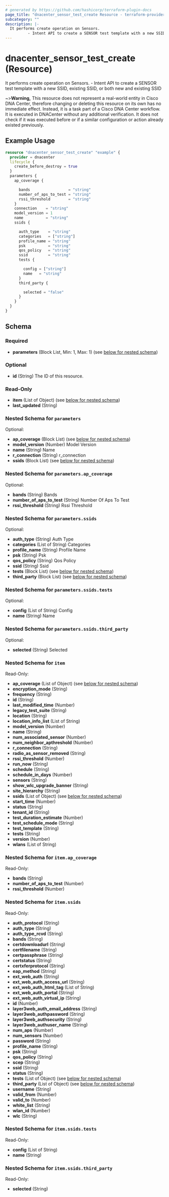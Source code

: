 ```yaml
---
# generated by https://github.com/hashicorp/terraform-plugin-docs
page_title: "dnacenter_sensor_test_create Resource - terraform-provider-dnacenter"
subcategory: ""
description: |-
  It performs create operation on Sensors.
          - Intent API to create a SENSOR test template with a new SSID, existing SSID, or both new and existing SSID
---
```


# dnacenter_sensor_test_create (Resource)

It performs create operation on Sensors.
		- Intent API to create a SENSOR test template with a new SSID, existing SSID, or both new and existing SSID

~>**Warning,**
This resource does not represent a real-world entity in Cisco DNA Center, therefore changing or deleting this resource on its own has no immediate effect.
Instead, it is a task part of a Cisco DNA Center workflow. It is executed in DNACenter without any additional verification. It does not check if it was executed before or if a similar configuration or action already existed previously.

## Example Usage

```terraform
resource "dnacenter_sensor_test_create" "example" {
  provider = dnacenter
  lifecycle {
    create_before_destroy = true
  }
  parameters {
    ap_coverage {

      bands                 = "string"
      number_of_aps_to_test = "string"
      rssi_threshold        = "string"
    }
    connection    = "string"
    model_version = 1
    name          = "string"
    ssids {

      auth_type    = "string"
      categories   = ["string"]
      profile_name = "string"
      psk          = "string"
      qos_policy   = "string"
      ssid         = "string"
      tests {

        config = ["string"]
        name   = "string"
      }
      third_party {

        selected = "false"
      }
    }
  }
}
```

<!-- schema generated by tfplugindocs -->
## Schema

### Required

- **parameters** (Block List, Min: 1, Max: 1) (see [below for nested schema](#nestedblock--parameters))

### Optional

- **id** (String) The ID of this resource.

### Read-Only

- **item** (List of Object) (see [below for nested schema](#nestedatt--item))
- **last_updated** (String)

<a id="nestedblock--parameters"></a>
### Nested Schema for `parameters`

Optional:

- **ap_coverage** (Block List) (see [below for nested schema](#nestedblock--parameters--ap_coverage))
- **model_version** (Number) Model Version
- **name** (String) Name
- **r_connection** (String) r_connection
- **ssids** (Block List) (see [below for nested schema](#nestedblock--parameters--ssids))

<a id="nestedblock--parameters--ap_coverage"></a>
### Nested Schema for `parameters.ap_coverage`

Optional:

- **bands** (String) Bands
- **number_of_aps_to_test** (String) Number Of Aps To Test
- **rssi_threshold** (String) Rssi Threshold


<a id="nestedblock--parameters--ssids"></a>
### Nested Schema for `parameters.ssids`

Optional:

- **auth_type** (String) Auth Type
- **categories** (List of String) Categories
- **profile_name** (String) Profile Name
- **psk** (String) Psk
- **qos_policy** (String) Qos Policy
- **ssid** (String) Ssid
- **tests** (Block List) (see [below for nested schema](#nestedblock--parameters--ssids--tests))
- **third_party** (Block List) (see [below for nested schema](#nestedblock--parameters--ssids--third_party))

<a id="nestedblock--parameters--ssids--tests"></a>
### Nested Schema for `parameters.ssids.tests`

Optional:

- **config** (List of String) Config
- **name** (String) Name


<a id="nestedblock--parameters--ssids--third_party"></a>
### Nested Schema for `parameters.ssids.third_party`

Optional:

- **selected** (String) Selected




<a id="nestedatt--item"></a>
### Nested Schema for `item`

Read-Only:

- **ap_coverage** (List of Object) (see [below for nested schema](#nestedobjatt--item--ap_coverage))
- **encryption_mode** (String)
- **frequency** (String)
- **id** (String)
- **last_modified_time** (Number)
- **legacy_test_suite** (String)
- **location** (String)
- **location_info_list** (List of String)
- **model_version** (Number)
- **name** (String)
- **num_associated_sensor** (Number)
- **num_neighbor_apthreshold** (Number)
- **r_connection** (String)
- **radio_as_sensor_removed** (String)
- **rssi_threshold** (Number)
- **run_now** (String)
- **schedule** (String)
- **schedule_in_days** (Number)
- **sensors** (String)
- **show_wlc_upgrade_banner** (String)
- **site_hierarchy** (String)
- **ssids** (List of Object) (see [below for nested schema](#nestedobjatt--item--ssids))
- **start_time** (Number)
- **status** (String)
- **tenant_id** (String)
- **test_duration_estimate** (Number)
- **test_schedule_mode** (String)
- **test_template** (String)
- **tests** (String)
- **version** (Number)
- **wlans** (List of String)

<a id="nestedobjatt--item--ap_coverage"></a>
### Nested Schema for `item.ap_coverage`

Read-Only:

- **bands** (String)
- **number_of_aps_to_test** (Number)
- **rssi_threshold** (Number)


<a id="nestedobjatt--item--ssids"></a>
### Nested Schema for `item.ssids`

Read-Only:

- **auth_protocol** (String)
- **auth_type** (String)
- **auth_type_rcvd** (String)
- **bands** (String)
- **certdownloadurl** (String)
- **certfilename** (String)
- **certpassphrase** (String)
- **certstatus** (String)
- **certxferprotocol** (String)
- **eap_method** (String)
- **ext_web_auth** (String)
- **ext_web_auth_access_url** (String)
- **ext_web_auth_html_tag** (List of String)
- **ext_web_auth_portal** (String)
- **ext_web_auth_virtual_ip** (String)
- **id** (Number)
- **layer3web_auth_email_address** (String)
- **layer3web_authpassword** (String)
- **layer3web_authsecurity** (String)
- **layer3web_authuser_name** (String)
- **num_aps** (Number)
- **num_sensors** (Number)
- **password** (String)
- **profile_name** (String)
- **psk** (String)
- **qos_policy** (String)
- **scep** (String)
- **ssid** (String)
- **status** (String)
- **tests** (List of Object) (see [below for nested schema](#nestedobjatt--item--ssids--tests))
- **third_party** (List of Object) (see [below for nested schema](#nestedobjatt--item--ssids--third_party))
- **username** (String)
- **valid_from** (Number)
- **valid_to** (Number)
- **white_list** (String)
- **wlan_id** (Number)
- **wlc** (String)

<a id="nestedobjatt--item--ssids--tests"></a>
### Nested Schema for `item.ssids.tests`

Read-Only:

- **config** (List of String)
- **name** (String)


<a id="nestedobjatt--item--ssids--third_party"></a>
### Nested Schema for `item.ssids.third_party`

Read-Only:

- **selected** (String)


